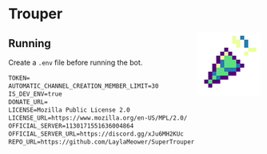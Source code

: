 # Trouper

<img src="assets/SuperTrouper_128x.png" align="right"/>

## Running

Create a `.env` file before running the bot.

```properties
TOKEN=
AUTOMATIC_CHANNEL_CREATION_MEMBER_LIMIT=30
IS_DEV_ENV=true
DONATE_URL=
LICENSE=Mozilla Public License 2.0
LICENSE_URL=https://www.mozilla.org/en-US/MPL/2.0/
OFFICIAL_SERVER=1130171551636004864
OFFICIAL_SERVER_URL=https://discord.gg/xJu6MH2KUc
REPO_URL=https://github.com/LaylaMeower/SuperTrouper
```
